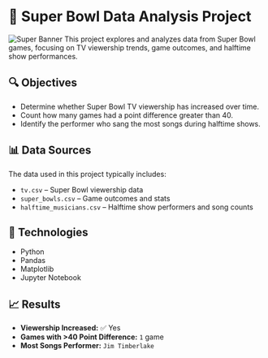 # 🏈 Super Bowl Data Analysis Project
![Super Banner](https://am-prod-client-files.ppub-tmaws.io/superbowl/s3fs-public/content_page/images/16993907221794412138654aa5025cd5e_desktop.jpeg?versionId=x2vS9OX5xoSatyPWnYJsFGtFPMygt1sd)
This project explores and analyzes data from Super Bowl games, focusing on TV viewership trends, game outcomes, and halftime show performances.

## 🔍 Objectives

- Determine whether Super Bowl TV viewership has increased over time.
- Count how many games had a point difference greater than 40.
- Identify the performer who sang the most songs during halftime shows.

## 📊 Data Sources

The data used in this project typically includes:
- `tv.csv` – Super Bowl viewership data
- `super_bowls.csv` – Game outcomes and stats
- `halftime_musicians.csv` – Halftime show performers and song counts

## 🧪 Technologies

- Python
- Pandas
- Matplotlib
- Jupyter Notebook

## 📈 Results

- **Viewership Increased:** ✅ Yes 
- **Games with >40 Point Difference:** `1` game
- **Most Songs Performer:** `Jim Timberlake`



